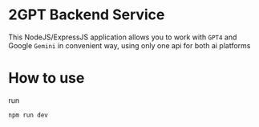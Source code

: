 # 2GPT Backend Service

This NodeJS/ExpressJS application allows you to work with `GPT4` and Google `Gemini` in convenient way, using only one api for both ai platforms

# How to use

run 

    npm run dev
